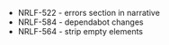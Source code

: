 - NRLF-522 - errors section in narrative
- NRLF-584 - dependabot changes
- NRLF-564 - strip empty elements
